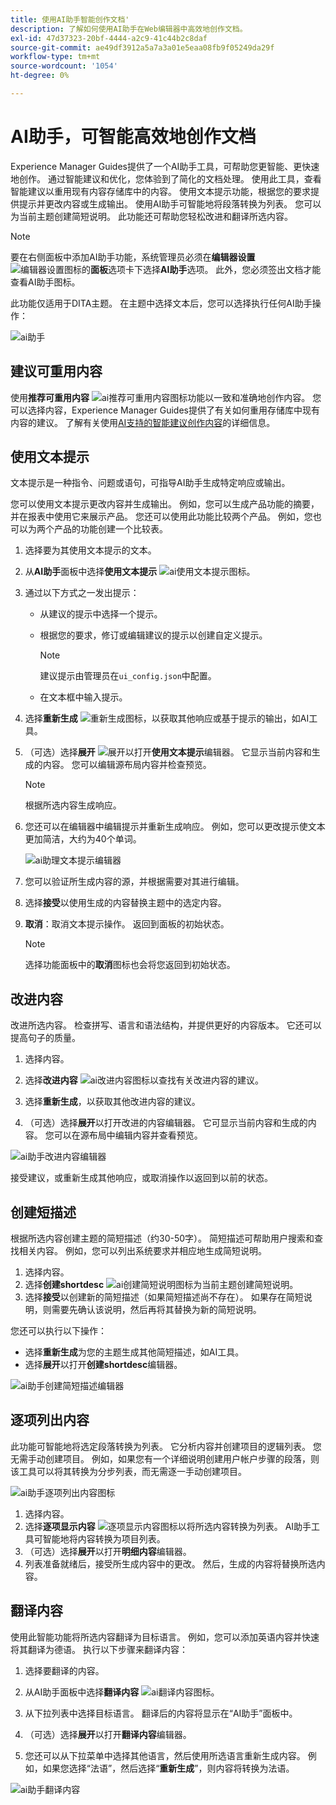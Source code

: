 ```yaml
---
title: 使用AI助手智能创作文档'
description: 了解如何使用AI助手在Web编辑器中高效地创作文档。
exl-id: 47d37323-20bf-4444-a2c9-41c44b2c8daf
source-git-commit: ae49df3912a5a7a3a01e5eaa08fb9f05249da29f
workflow-type: tm+mt
source-wordcount: '1054'
ht-degree: 0%

---
```


# AI助手，可智能高效地创作文档

Experience Manager Guides提供了一个AI助手工具，可帮助您更智能、更快速地创作。 通过智能建议和优化，您体验到了简化的文档处理。 使用此工具，查看智能建议以重用现有内容存储库中的内容。 使用文本提示功能，根据您的要求提供提示并更改内容或生成输出。 使用AI助手可智能地将段落转换为列表。 您可以为当前主题创建简短说明。 此功能还可帮助您轻松改进和翻译所选内容。


>[!NOTE]
>
> 要在右侧面板中添加AI助手功能，系统管理员必须在&#x200B;**编辑器设置** ![编辑器设置图标](./images/editor_settings_icon.svg)的&#x200B;**面板**&#x200B;选项卡下选择&#x200B;**AI助手**选项。
> 此外，您必须签出文档才能查看AI助手图标。

此功能仅适用于DITA主题。 在主题中选择文本后，您可以选择执行任何AI助手操作：

![ai助手](./images/ai-assistant-panel.png)



## 建议可重用内容


使用&#x200B;**推荐可重用内容** ![ai推荐可重用内容图标](./images/ai-suggest-reusable-content-icon.svg)功能以一致和准确地创作内容。 您可以选择内容，Experience Manager Guides提供了有关如何重用存储库中现有内容的建议。
了解有关使用[AI支持的智能建议创作内容](authoring-ai-based-smart-suggestions.md)的详细信息。





## 使用文本提示


文本提示是一种指令、问题或语句，可指导AI助手生成特定响应或输出。

您可以使用文本提示更改内容并生成输出。  例如，您可以生成产品功能的摘要，并在报表中使用它来展示产品。 您还可以使用此功能比较两个产品。 例如，您也可以为两个产品的功能创建一个比较表。


1. 选择要为其使用文本提示的文本。
1. 从&#x200B;**AI助手**&#x200B;面板中选择&#x200B;**使用文本提示** ![ai使用文本提示图标](./images/ai-use-text-prompt.svg)。
1. 通过以下方式之一发出提示：

   - 从建议的提示中选择一个提示。
   - 根据您的要求，修订或编辑建议的提示以创建自定义提示。

     >[!NOTE]
     >
     > 建议提示由管理员在`ui_config.json`中配置。

   - 在文本框中输入提示。


1. 选择&#x200B;**重新生成** ![重新生成图标](./images/refresh-icon.svg)，以获取其他响应或基于提示的输出，如AI工具。

1. （可选）选择&#x200B;**展开** ![展开](./images/expand-icon.svg)以打开&#x200B;**使用文本提示**&#x200B;编辑器。 它显示当前内容和生成的内容。 您可以编辑源布局内容并检查预览。


   >[!NOTE]
   >
   > 根据所选内容生成响应。



1. 您还可以在编辑器中编辑提示并重新生成响应。 例如，您可以更改提示使文本更加简洁，大约为40个单词。

   ![ai助理文本提示编辑器](./images/ai-assisstant-text-prompt.png)

1. 您可以验证所生成内容的源，并根据需要对其进行编辑。

1. 选择&#x200B;**接受**&#x200B;以使用生成的内容替换主题中的选定内容。
1. **取消**：取消文本提示操作。 返回到面板的初始状态。

   >[!NOTE]
   >
   > 选择功能面板中的&#x200B;**取消**&#x200B;图标也会将您返回到初始状态。

## 改进内容


改进所选内容。 检查拼写、语言和语法结构，并提供更好的内容版本。 它还可以提高句子的质量。

1. 选择内容。
1. 选择&#x200B;**改进内容** ![ai改进内容图标](./images/ai-improve-icon.svg)以查找有关改进内容的建议。
1. 选择&#x200B;**重新生成**，以获取其他改进内容的建议。

1. （可选）选择&#x200B;**展开**&#x200B;以打开改进的内容编辑器。 它可显示当前内容和生成的内容。 您可以在源布局中编辑内容并查看预览。



![ai助手改进内容编辑器](./images/ai-assisstant-improve-content.png)

接受建议，或重新生成其他响应，或取消操作以返回到以前的状态。





## 创建短描述

根据所选内容创建主题的简短描述（约30-50字）。 简短描述可帮助用户搜索和查找相关内容。
例如，您可以列出系统要求并相应地生成简短说明。



1. 选择内容。
1. 选择&#x200B;**创建shortdesc** ![ai创建简短说明图标](./images/ai-create-shortdesc-icon.svg)为当前主题创建简短说明。
1. 选择&#x200B;**接受**&#x200B;以创建新的简短描述（如果简短描述尚不存在）。 如果存在简短说明，则需要先确认该说明，然后再将其替换为新的简短说明。

您还可以执行以下操作：

- 选择&#x200B;**重新生成**&#x200B;为您的主题生成其他简短描述，如AI工具。
- 选择&#x200B;**展开**&#x200B;以打开&#x200B;**创建shortdesc**&#x200B;编辑器。

![ai助手创建简短描述编辑器](./images/ai-assistant-create-short-desc.png)




## 逐项列出内容

此功能可智能地将选定段落转换为列表。  它分析内容并创建项目的逻辑列表。 您无需手动创建项目。 例如，如果您有一个详细说明创建用户帐户步骤的段落，则该工具可以将其转换为分步列表，而无需逐一手动创建项目。

![ai助手逐项列出内容图标](./images/ai-assisstant-itemise-content.png)



1. 选择内容。
1. 选择&#x200B;**逐项显示内容** ![逐项显示内容图标](./images/ai-itemize-icon.svg)以将所选内容转换为列表。
AI助手工具可智能地将内容转换为项目列表。
1. （可选）选择&#x200B;**展开**&#x200B;以打开&#x200B;**明细内容**&#x200B;编辑器。
1. 列表准备就绪后，接受所生成内容中的更改。 然后，生成的内容将替换所选内容。



## 翻译内容

使用此智能功能将所选内容翻译为目标语言。 例如，您可以添加英语内容并快速将其翻译为德语。
执行以下步骤来翻译内容：

1. 选择要翻译的内容。
1. 从AI助手面板中选择&#x200B;**翻译内容** ![ai翻译内容图标](./images/ai-translate-content-icon.svg)。
1. 从下拉列表中选择目标语言。 翻译后的内容将显示在“AI助手”面板中。

1. （可选）选择&#x200B;**展开**&#x200B;以打开&#x200B;**翻译内容**&#x200B;编辑器。
1. 您还可以从下拉菜单中选择其他语言，然后使用所选语言重新生成内容。 例如，如果您选择“法语”，然后选择“**重新生成**”，则内容将转换为法语。

![ai助手翻译内容](./images/ai-assisstant-translate-content.png)
